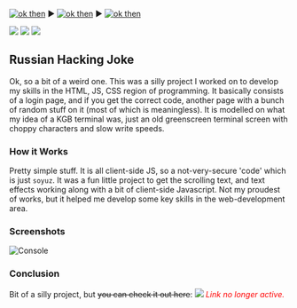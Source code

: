 

[![ok then](https://img.shields.io/badge/-Home-blue?style=for-the-badge)](https://astonbolwell.github.io) ▶ [![ok then](https://img.shields.io/badge/-Projects-blue?style=for-the-badge)](https://astonbolwell.github.io/projects) ▶ [![ok then](https://img.shields.io/badge/-Russian%20Hacking%20Joke-purple?style=for-the-badge)](https://astonbolwell.github.io/projects/russianhackingjoke)

![](https://img.shields.io/badge/-HTML-lightgrey?logo=html5) ![](https://img.shields.io/badge/-CSS-yellow?logo=css3) ![](https://img.shields.io/badge/-Javascript-red?logo=javascript)

## Russian Hacking Joke
Ok, so a bit of a weird one. This was a silly project I worked on to develop my skills in the HTML, JS, CSS region of programming. It basically consists of a login page, and if you get the correct code, another page with a bunch of random stuff on it (most of which is meaningless). It is modelled on what my idea of a KGB terminal was, just an old greenscreen terminal screen with choppy characters and slow write speeds.

### How it Works
Pretty simple stuff. It is all client-side JS, so a not-very-secure 'code' which is just `soyuz`. It was a fun little project to get the scrolling text, and text effects working along with a bit of client-side Javascript. Not my proudest of works, but it helped me develop some key skills in the web-development area.

### Screenshots
![Console](https://github.com/astonbolwell/astonbolwell.github.io/blob/main/resources/img10.PNG?raw=true)


### Conclusion
Bit of a silly project, but ~~you can check it out here~~: [![](https://img.shields.io/badge/Website%3A-kgb.unaux.com-00AEF0?logo=cliqz&style=flat-square)](http://kgb.unaux.com)
*<span style="color:red">Link no longer active.</span>*
